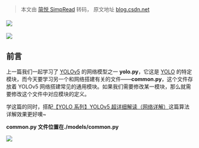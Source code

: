 > 本文由 [简悦 SimpRead](http://ksria.com/simpread/) 转码， 原文地址 [blog.csdn.net](https://blog.csdn.net/weixin_43334693/article/details/129854764)

#### ![](https://img-blog.csdnimg.cn/afc8f0dbb2e1443da0a50764581042d9.gif)

![](https://img-blog.csdnimg.cn/073d2590ad5c4482ba66b2d00c799955.jpeg)

前言 
---

上一篇我们一起学习了 [YOLOv5](https://so.csdn.net/so/search?q=YOLOv5&spm=1001.2101.3001.7020) 的网络模型之一 **yolo.py**，它这是 [YOLO](https://so.csdn.net/so/search?q=YOLO&spm=1001.2101.3001.7020) 的特定模块，而今天要学习另一个和网络搭建有关的文件——**common.py**，这个文件存放着 YOLOv5 网络搭建常见的通用模块。如果我们需要修改某一模块，那么就需要修改这个文件中对应模块的定义。

学这篇的同时，搭配[【YOLO 系列】YOLOv5 超详细解读（网络详解）](https://blog.csdn.net/weixin_43334693/article/details/129312409?spm=1001.2014.3001.5502 "【YOLO系列】YOLOv5超详细解读（网络详解）")这篇算法详解效果更好噢~

**common.py 文件位置在./models/common.py**

![](https://img-blog.csdnimg.cn/44acf7d146d34c52870cccd483325c70.png)​